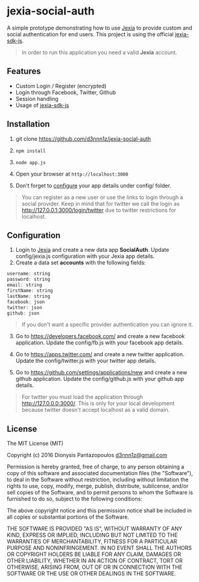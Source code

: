 # jexia-social-auth
A simple prototype demonstrating how to use [Jexia](https://www.jexia.com) to provide custom and social authentication for end users. This project is using the official [jexia-sdk-js](https://github.com/jexia-inc/jexia-sdk-js).

>In order to run this application you need a valid **Jexia** account.

## Features
* Custom Login / Register (encrypted)
* Login through Facebook, Twitter, Github
* Session handling
* Usage of [jexia-sdk-js](https://github.com/jexia-inc/jexia-sdk-js)

## Installation
1. git clone https://github.com/d3nnn1z/jexia-social-auth

2. ```npm install```

3. ```node app.js```

4. Open your browser at ```http://localhost:3000```

5. Don't forget to [configure](https://github.com/d3nnn1z/jexia-social-auth#Configuration) your app details under config/ folder.
>You can register as a new user or use the links to login through a social provider.
>Keep in mind that for twitter we call the login as http://127.0.0.1:3000/login/twitter
due to twitter restrictions for localhost.

## Configuration
1. Login to [Jexia](https://app.jexia.com/login.html) and create a new data app **SocialAuth**.
Update config/jexia.js configuration with your Jexia app details.
2. Create a data set **accounts** with the following fields:
```js
username: string
password: string
email: string
firstName: string
lastName: string
facebook: json
twitter: json
github: json
```
> If you don't want a specific provider authentication you can ignore it.

3. Go to https://developers.facebook.com/ and create a new facebook application.
Update the config/fb.js with your facebook app details.

4. Go to https://apps.twitter.com/ and create a new twitter application.
Update the config/twitter.js with your twitter app details.

5. Go to https://github.com/settings/applications/new and create a new github application.
Update the config/github.js with your github app details.

> For twitter you must load the application through http://127.0.0.0:3000/.
This is only for your local development because twitter doesn't accept localhost as a valid domain.

## License

The MIT License (MIT)

Copyright (c) 2016 Dionysis Pantazopoulos <d3nnn1z@gmail.com>

Permission is hereby granted, free of charge, to any person obtaining a copy
of this software and associated documentation files (the "Software"), to deal
in the Software without restriction, including without limitation the rights
to use, copy, modify, merge, publish, distribute, sublicense, and/or sell
copies of the Software, and to permit persons to whom the Software is
furnished to do so, subject to the following conditions:

The above copyright notice and this permission notice shall be included in all
copies or substantial portions of the Software.

THE SOFTWARE IS PROVIDED "AS IS", WITHOUT WARRANTY OF ANY KIND, EXPRESS OR
IMPLIED, INCLUDING BUT NOT LIMITED TO THE WARRANTIES OF MERCHANTABILITY,
FITNESS FOR A PARTICULAR PURPOSE AND NONINFRINGEMENT. IN NO EVENT SHALL THE
AUTHORS OR COPYRIGHT HOLDERS BE LIABLE FOR ANY CLAIM, DAMAGES OR OTHER
LIABILITY, WHETHER IN AN ACTION OF CONTRACT, TORT OR OTHERWISE, ARISING FROM,
OUT OF OR IN CONNECTION WITH THE SOFTWARE OR THE USE OR OTHER DEALINGS IN THE
SOFTWARE.
